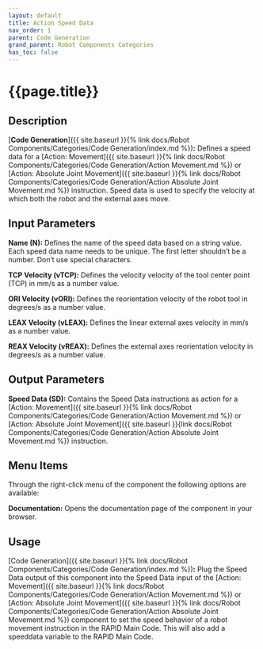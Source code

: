 ```yaml
---
layout: default
title: Action Speed Data
nav_order: 1
parent: Code Generation
grand_parent: Robot Components Categories
has_toc: false
---
```


# **{{page.title}}**

## **Description**

[**Code Generation**]({{ site.baseurl }}{% link docs/Robot Components/Categories/Code Generation/index.md %})**:** Defines a speed data for a [Action: Movement]({{ site.baseurl }}{% link docs/Robot Components/Categories/Code Generation/Action Movement.md %}) or [Action: Absolute Joint Movement]({{ site.baseurl }}{% link docs/Robot Components/Categories/Code Generation/Action Absolute Joint Movement.md %}) instruction. Speed data is used to specify the velocity at which both the robot and the external axes move. 

## **Input Parameters**

**Name (N):** Defines the name of the speed data based on a string value. Each speed data name needs to be unique. The first letter shouldn’t be a number. Don’t use special characters.

**TCP Velocity (vTCP):** Defines the velocity velocity of the tool center point (TCP) in mm/s as a number value.

**ORI Velocity (vORI):** Defines the reorientation velocity of the robot tool in degrees/s as a number value.

**LEAX Velocity (vLEAX):** Defines the linear external axes velocity in mm/s as a number value.

**REAX Velocity (vREAX):** Defines the external axes reorientation velocity in degrees/s as a number value.

## **Output Parameters**

**Speed Data (SD):** Contains the Speed Data instructions as action for a [Action: Movement]({{ site.baseurl }}{% link docs/Robot Components/Categories/Code Generation/Action Movement.md %}) or [Action: Absolute Joint Movement]({{ site.baseurl }}{link docs/Robot Components/Categories/Code Generation/Action Absolute Joint Movement.md %}) instruction.

## **Menu Items**

Through the right-click menu of the component the following options are available:

**Documentation:** Opens the documentation page of the component in your browser.

## **Usage**

[Code Generation]({{ site.baseurl }}{% link docs/Robot Components/Categories/Code Generation/index.md %})**:** Plug the Speed Data output of this component into the Speed Data input of the [Action: Movement]({{ site.baseurl }}{% link docs/Robot Components/Categories/Code Generation/Action Movement.md %}) or [Action: Absolute Joint Movement]({{ site.baseurl }}{% link docs/Robot Components/Categories/Code Generation/Action Absolute Joint Movement.md %}) component to set the speed behavior of a robot movement instruction in the RAPID Main Code. This will also add a speeddata variable to the RAPID Main Code.